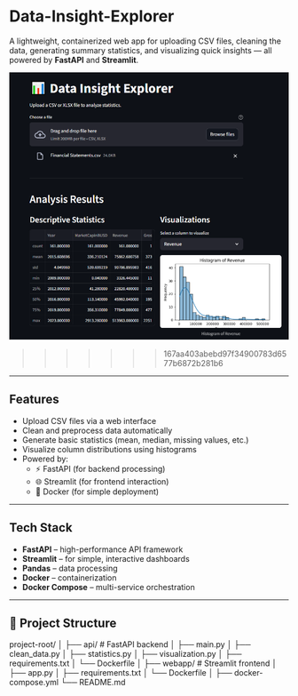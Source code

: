 # Data-Insight-Explorer


A lightweight, containerized web app for uploading CSV files, cleaning the data, generating summary statistics, and visualizing quick insights — all powered by **FastAPI** and **Streamlit**.

![Application View](Webapp.PNG)
>>>>>>> 167aa403abebd97f34900783d6577b6872b281b6
---

##  Features

- Upload CSV files via a web interface
- Clean and preprocess data automatically
- Generate basic statistics (mean, median, missing values, etc.)
- Visualize column distributions using histograms
- Powered by:
  - ⚡ FastAPI (for backend processing)
  - 🌐 Streamlit (for frontend interaction)
  - 🐳 Docker (for simple deployment)

---

## Tech Stack

- **FastAPI** – high-performance API framework
- **Streamlit** – for simple, interactive dashboards
- **Pandas** – data processing
- **Docker** – containerization
- **Docker Compose** – multi-service orchestration

---

## 📂 Project Structure

project-root/
│
├── api/ # FastAPI backend
│ ├── main.py
│ ├── clean_data.py
│ ├── statistics.py
│ ├── visualization.py
│ ├── requirements.txt
│ └── Dockerfile
│
├── webapp/ # Streamlit frontend
│ ├── app.py
│ ├── requirements.txt
│ └── Dockerfile
│
├── docker-compose.yml
└── README.md